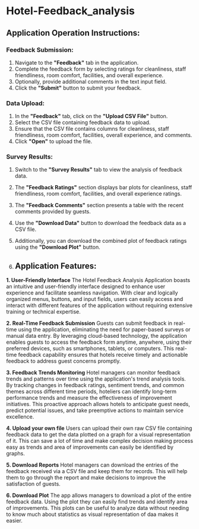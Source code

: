 # Hotel-Feedback_analysis
## Application Operation Instructions:
### Feedback Submission:
1. Navigate to the **"Feedback"** tab in the application.
2. Complete the feedback form by selecting ratings for cleanliness, staff friendliness, room comfort, facilities, and overall experience.
3. Optionally, provide additional comments in the text input field.
4. Click the **"Submit"** button to submit your feedback.

### Data Upload:
1. In the **"Feedback"** tab, click on the **"Upload CSV File"** button.
2. Select the CSV file containing feedback data to upload.
3. Ensure that the CSV file contains columns for cleanliness, staff friendliness, room comfort, facilities, overall experience, and comments.
4. Click **"Open"** to upload the file.

### Survey Results:
1. Switch to the **"Survey Results"** tab to view the analysis of feedback data.
2. The **"Feedback Ratings"** section displays bar plots for cleanliness, staff friendliness, room comfort, facilities, and overall experience ratings.
3. The **"Feedback Comments"** section presents a table with the recent comments provided by guests.
4. Use the **"Download Data"** button to download the feedback data as a CSV file.
5. Additionally, you can download the combined plot of feedback ratings using the **"Download Plot"** button.

6. ## Application Features:

**1. User-Friendly Interface**
The Hotel Feedback Analysis Application boasts an intuitive and user-friendly interface designed to enhance user experience and facilitate seamless navigation. With clear and logically organized menus, buttons, and input fields, users can easily access and interact with different features of the application without requiring extensive training or technical expertise.

**2. Real-Time Feedback Submission**
Guests can submit feedback in real-time using the application, eliminating the need for paper-based surveys or manual data entry. By leveraging cloud-based technology, the application enables guests to access the feedback form anytime, anywhere, using their preferred devices, such as smartphones, tablets, or computers. This real-time feedback capability ensures that hotels receive timely and actionable feedback to address guest concerns promptly.

**3. Feedback Trends Monitoring**
Hotel managers can monitor feedback trends and patterns over time using the application's trend analysis tools. By tracking changes in feedback ratings, sentiment trends, and common themes across different time periods, hoteliers can identify long-term performance trends and measure the effectiveness of improvement initiatives. This proactive approach allows hotels to anticipate guest needs, predict potential issues, and take preemptive actions to maintain service excellence.

**4. Upload your own file**
Users can upload their own raw CSV file containing feedback data to get the data plotted on a graph for a visual representation of it. This can save a lot of time and make complex decision making process easy as trends and area of improvements can easily be identified by graphs.

**5. Download Reports**
Hotel managers can download the entries of the feedback received via a CSV file and keep them for records. This will help them to go through the report and make decisions to improve the satisfaction of guests. 

**6. Download Plot**
The app allows managers to download a plot of the entire feedback data. Using the plot they can easily find trends and identify area of improvements. This plots can be useful to analyze data without needing to know much about statistics as visual representation of daa makes it easier. 
